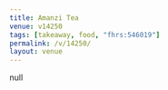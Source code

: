 ```yaml
---
title: Amanzi Tea
venue: v14250
tags: [takeaway, food, "fhrs:546019"]
permalink: /v/14250/
layout: venue
---
```

null